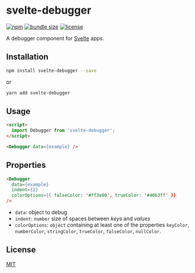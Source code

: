 # svelte-debugger

[![npm][badge-version]][npm]
[![bundle size][badge-size]][bundlephobia]
[![license][badge-license]][license]

A debugger component for [Svelte][svelte] apps.

## Installation

```bash
npm install svelte-debugger --save
```

or

```bash
yarn add svelte-debugger
```

## Usage

```html
<script>
  import Debugger from 'svelte-debugger';
</script>

<Debugger data={example} />
```

## Properties

```html
<Debugger
  data={example}
  indent={2}
  colorOptions={{ falseColor: '#ff3e00', trueColor: '#40b3ff' }}
/>
```

- `data`: object to debug
- `indent`: `number` size of spaces between _keys_ and _values_
- `colorOptions`: `object` containing at least one of the properties `keyColor`, `numberColor`, `stringColor`, `trueColor`, `falseColor`, `nullColor`.

[svelte]: https://svelte.dev/
[badge-version]: https://img.shields.io/npm/v/svelte-debugger.svg
[npm]: https://www.npmjs.com/package/svelte-debugger
[badge-size]: https://img.shields.io/bundlephobia/minzip/svelte-debugger.svg
[bundlephobia]: https://bundlephobia.com/result?p=svelte-debugger
[badge-license]: https://img.shields.io/npm/l/svelte-debugger.svg
[license]: https://github.com/ftonato/svelte-debugger/blob/master/LICENSE

## License

[MIT](LICENSE)
